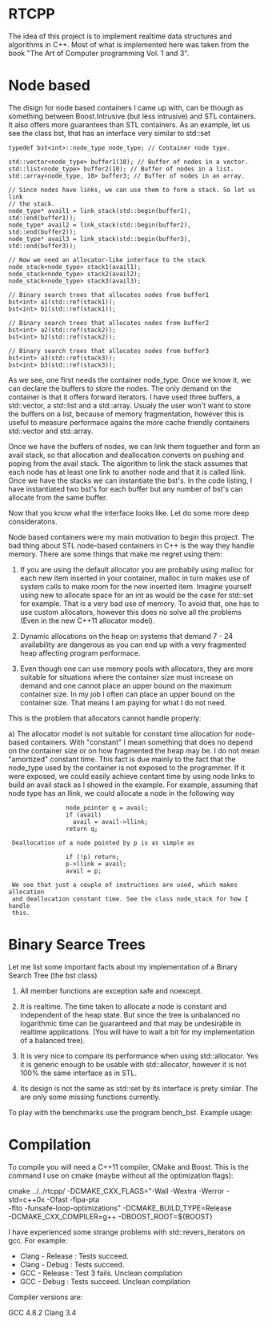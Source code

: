 RTCPP
============

  The idea of this project is to implement realtime data structures and algorithms
  in C++. Most of what is implemented here was taken from the book "The Art of Computer
  programming Vol. 1 and 3".

Node based
=============

  The disign for node based containers I came up with, can be though as
  something between Boost.Intrusive (but less intrusive) and STL containers. It
  also offers more guarantees than STL containers. As an example, let us see
  the class bst, that has an interface very similar to std::set

  ```
  typedef bst<int>::node_type node_type; // Container node type.

  std::vector<node_type> buffer1(10); // Buffer of nodes in a vector.
  std::list<node_type> buffer2(10); // Buffer of nodes in a list.
  std::array<node_type, 10> buffer3; // Buffer of nodes in an array.

  // Since nodes have links, we can use them to form a stack. So let us link
  // the stack.
  node_type* avail1 = link_stack(std::begin(buffer1), std::end(buffer1));
  node_type* avail2 = link_stack(std::begin(buffer2), std::end(buffer2));
  node_type* avail3 = link_stack(std::begin(buffer3), std::end(buffer3));

  // Now we need an allocator-like interface to the stack
  node_stack<node_type> stack1(avail1);
  node_stack<node_type> stack2(avail2);
  node_stack<node_type> stack3(avail3);

  // Binary search trees that allocates nodes from buffer1
  bst<int> a1(std::ref(stack1));
  bst<int> b1(std::ref(stack1));

  // Binary search trees that allocates nodes from buffer2
  bst<int> a2(std::ref(stack2));
  bst<int> b2(std::ref(stack2));

  // Binary search trees that allocates nodes from buffer3
  bst<int> a3(std::ref(stack3));
  bst<int> b3(std::ref(stack3));
  ```
  As we see, one first needs the container node_type. Once we know it, we can
  declare the buffers to store the nodes. The only demand on the container is
  that it offers forward iterators. I have used three buffers, a std::vector, a
  std::list and a std::array. Usualy the user won't want to store the buffers
  on a list, because of memory fragmentation, however this is useful to
  measure performace agains the more cache friendly containers std::vector and
  std::array.

  Once we have the buffers of nodes, we can link them toguether and form an
  avail stack, so that allocation and deallocation converts on pushing and
  poping from the avail stack. The algorithm to link the stack assumes that
  each node has at least one link to another node and that it is called llink.
  Once we have the stacks we can instantiate the bst's. In the code listing, I
  have instantiated two bst's for each buffer but any number of bst's can
  allocate from the same buffer.

  Now that you know what the interface looks like. Let do some more deep
  consideratons.

  Node based containers were my main motivation to begin this project. The bad
  thing about STL node-based containers in C++ is the way they handle memory.
  There are some things that make me regret using them:

  1) If you are using the default allocator you are probabily using malloc for
     each new item inserted in your container, malloc in turn makes use of
     system calls to make room for the new inserted item. Imagine yourself
     using new to allocate space for an int as would be the case for std::set
     for example. That is a very bad use of memory. To avoid that, one has to
     use custom allocators, however this does no solve all the problems (Even
     in the new C++11 allocator model).

  2) Dynamic allocations on the heap on systems that demand 7 - 24 availability
     are dangerous as you can end up with a very fragmented heap affecting 
     program performace.

  3) Even though one can use memory pools with allocators, they are more suitable
     for situations where the container size must increase on demand and one
     cannot place an upper bound on the maximum container size. In my job I
     often can place an upper bound on the container size. That means I am
     paying for what I do not need.

  This is the problem that allocators cannot handle properly:

  a) The allocator model is not suitable for constant time allocation for
     node-based containers.  With "constant" I mean something that does no
     depend on the container size or on how fragmented the heap may be. I do
     not mean "amortized" constant time. This fact is due mainly to the fact
     that the node_type used by the container is not exposed to the programmer.
     If it were exposed, we could easily achieve contant time by using node
     links to build an avail stack as I showed in the example. For example,
     assuming that node type has an llink, we could allocate a node in the
     following way

                    node_pointer q = avail;
                    if (avail)
                      avail = avail->llink;
                    return q;

     Deallocation of a node pointed by p is as simple as

                    if (!p) return;
                    p->llink = avail;
                    avail = p;

     We see that just a couple of instructions are used, which makes allocation
     and deallocation constant time. See the class node_stack for how I handle
     this.

Binary Searce Trees
===================

Let me list some important facts about my implementation of a Binary Search Tree
(the bst class)

1) All member functions are exception safe and noexcept.

2) It is realtime. The time taken to allocate a node is constant and
   independent of the heap state. But since the tree is unbalanced no
   logarithmic time can be guaranteed and that may be undesirable in realtime
   applications. (You will have to wait a bit for my implementation of a
   balanced tree).

3) It is very nice to compare its performance when using std::allocator.
   Yes it is generic enough to be usable with std::allocator, however it is 
   not 100% the same interface as in STL.

4) Its design is not the same as std::set by its interface is prety similar.
   The are only some missing functions currently.

To play with the benchmarks use the program bench_bst. Example usage:

Compilation
=============

  To compile you will need a C++11 compiler, CMake and Boost. This is the
  command I use on cmake (maybe without all the optimization flags):

  cmake ../../rtcpp/ -DCMAKE_CXX_FLAGS="-Wall -Wextra -Werror -std=c++0x -Ofast -fipa-pta \
  -flto -funsafe-loop-optimizations" -DCMAKE_BUILD_TYPE=Release \
  -DCMAKE_CXX_COMPILER=g++ -DBOOST_ROOT=${BOOST}

  I have experienced some strange problems with std::revers_iterators on gcc. For example:

  - Clang - Release : Tests succeed.
  - Clang - Debug   : Tests succeed.
  - GCC   - Release : Test 3 fails. Unclean compilation
  - GCC   - Debug   : Tests succeed. Unclean compilation

  Compiler versions are:

  GCC 4.8.2
  Clang 3.4

